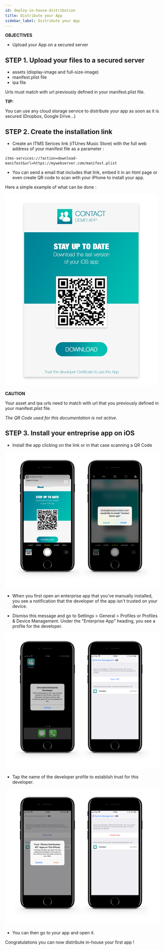 ```yaml
---
id: deploy-in-house-distribution
title: Distribute your App
sidebar_label: Distribute your App
---
```


<div class = "objectives">
<b>OBJECTIVES</b>

* Upload your App on a secured server
</div>

## STEP 1. Upload your files to a secured server
* assets (display-image and full-size-image)
* manifest.plist file
* ipa file

Urls must match with url previously defined in your manifest.plist file.

<div class = "tips">
<b>TIP:</b>

You can use any cloud storage service to distribute your app as soon as it is secured (Dropbox, Google Drive...)
</div>


## STEP 2. Create the installation link

* Create an ITMS Serices link (iTUnes Music Store) with the full web address of your manifest file as a parameter :

```
itms-services://?action=download-manifest&url=https://mywebserver.com/manifest.plist

```

* You can send a email that includes that link, embed it in an html page or even create QR code to scan with your iPhone to install your app.

Here a simple example of what can be done :

![alt-text](assets/deploy-in-house/Contact-demo-app-install.png)

 <div class = "caution">
<b>CAUTION</b>

Your asset and ipa urls need to match with url that you previously defined in your manifest.plist file.
</div>


<i>The QR Code used for this documentation is not active.</i>

## STEP 3. Install your entreprise app on iOS

* Install the app clicking on the link or in that case scanning a QR Code

![alt-text](assets/deploy-in-house/Scan-and-install.png)

* When you first open an enterprise app that you've manually installed, you see a notification that the developer of the app isn't trusted on your device. 

* Dismiss this message and go to Settings > General > Profiles or Profiles & Device Management. Under the "Enterprise App" heading, you see a profile for the developer.

![alt-text](assets/deploy-in-house/Untrust-developer.png)

* Tap the name of the developer profile to establish trust for this developer.

![alt-text](assets/deploy-in-house/Trust-confirmation.png)

* You can then go to your app and open it.

Congratulations you can now distribute in-house your first app !
